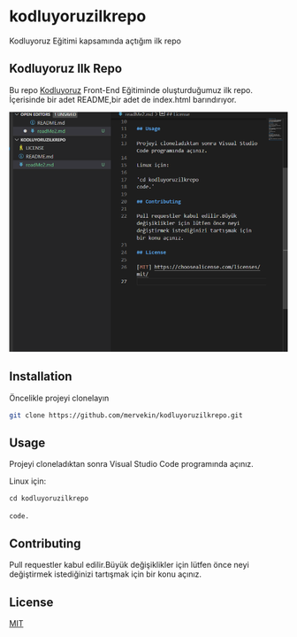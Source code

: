 # kodluyoruzilkrepo
Kodluyoruz Eğitimi kapsamında açtığım ilk repo

## Kodluyoruz Ilk Repo

Bu repo [Kodluyoruz](https://www.kodluyoruz.org/) Front-End Eğitiminde oluşturduğumuz ilk repo. İçerisinde bir adet README,bir adet de index.html barındırıyor.

![image](ekranresmi.png)

## Installation

Öncelikle projeyi clonelayın


```bash
git clone https://github.com/mervekin/kodluyoruzilkrepo.git

```


## Usage

Projeyi cloneladıktan sonra Visual Studio Code programında açınız.

Linux için:

```linux
cd kodluyoruzilkrepo

code.

```

## Contributing

Pull requestler kabul edilir.Büyük değişiklikler için lütfen önce neyi değiştirmek istediğinizi tartışmak için bir konu açınız.

## License

[MIT](https://choosealicense.com/licenses/mit/)
